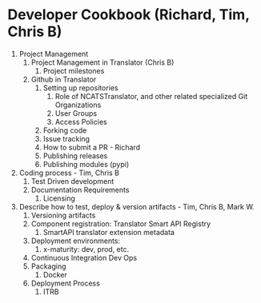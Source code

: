 # Developer Cookbook (Richard, Tim, Chris B)

1. Project Management
   1. Project Management in Translator (Chris B)
      1. Project milestones
   2. Github in Translator
      1. Setting up repositories
         1. Role of NCATSTranslator, and other related specialized Git Organizations
         2. User Groups
         3. Access Policies
      2. Forking code
      3. Issue tracking
      4. How to submit a PR - Richard
      5. Publishing releases
      6. Publishing modules (pypi)
2. Coding process - Tim, Chris B
   1. Test Driven development
   2. Documentation Requirements
      1. Licensing
3. Describe how to test, deploy & version artifacts - Tim, Chris B, Mark W.
   1. Versioning artifacts
   2. Component registration: Translator Smart API Registry
      1. SmartAPI translator extension metadata
   3. Deployment environments:
      1. x-maturity: dev, prod, etc.
   4. Continuous Integration Dev Ops
   5. Packaging
      1. Docker
   6. Deployment Process
      1. ITRB
